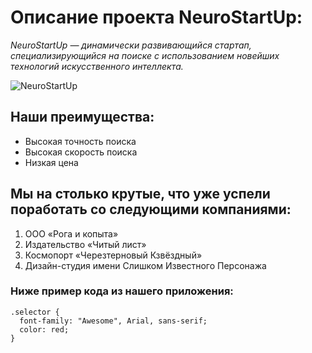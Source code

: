 
# Описание проекта NeuroStartUp:
_NeuroStartUp — динамически развивающийся стартап, специализирующийся на поиске с использованием новейших технологий искусственного интеллекта._ 

![NeuroStartUp](https://camo.githubusercontent.com/79ee96a8b8fa098c44d1ca302006f24d008408a1c22fc13260437214d705a23d/68747470733a2f2f6e65746f6c6f67792d636f64652e6769746875622e696f2f6769742d686f6d65776f726b732f696e74726f64756374696f6e2f6173736574732f6c6f676f2e706e67)

## Наши преимущества:
- Высокая точность поиска
- Высокая скорость поиска
- Низкая цена

## Мы на столько крутые, что уже успели поработать со следующими компаниями:

1. ООО «Рога и копыта»
2. Издательство «Читый лист»
3. Космопорт «Черезтерновый Кзвёздный»
4. Дизайн-студия имени Слишком Известного Персонажа

### Ниже пример кода из нашего приложения:

```
.selector {
  font-family: "Awesome", Arial, sans-serif;
  color: red;
}
```